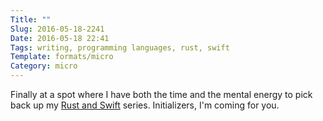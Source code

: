 ```yaml
---
Title: ""
Slug: 2016-05-18-2241
Date: 2016-05-18 22:41
Tags: writing, programming languages, rust, swift
Template: formats/micro
Category: micro
---
```


Finally at a spot where I have both the time and the mental energy to pick back up my [Rust and Swift] series. Initializers, I'm coming for you.

[Rust and Swift]: http://www.chriskrycho.com/rust-and-swift.html
